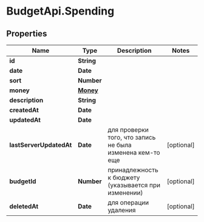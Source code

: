 # BudgetApi.Spending

## Properties

Name | Type | Description | Notes
------------ | ------------- | ------------- | -------------
**id** | **String** |  | 
**date** | **Date** |  | 
**sort** | **Number** |  | 
**money** | [**Money**](Money.md) |  | 
**description** | **String** |  | 
**createdAt** | **Date** |  | 
**updatedAt** | **Date** |  | 
**lastServerUpdatedAt** | **Date** | для проверки того, что запись не была изменена кем-то еще | [optional] 
**budgetId** | **Number** | принадлежность к бюджету (указывается при изменении) | [optional] 
**deletedAt** | **Date** | для операции удаления | [optional] 


